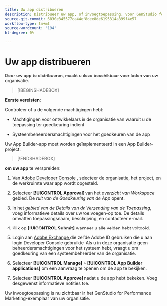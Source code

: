 ```yaml
---
title: Uw app distribueren
description: Distribueer uw app, of invoegtoepassing, voor GenStudio for Performance Marketing.
source-git-commit: 6830e345577ca44ef8dee8de6195314a899f4e57
workflow-type: tm+mt
source-wordcount: '194'
ht-degree: 0%

---
```


# Uw app distribueren

Door uw app te distribueren, maakt u deze beschikbaar voor leden van uw organisatie.

>[!BEGINSHADEBOX]

**Eerste vereisten**:

Controleer of u de volgende machtigingen hebt:

* Machtigingen voor ontwikkelaars in de organisatie van waaruit u de toepassing ter goedkeuring indient

* Systeembeheerdersmachtigingen voor het goedkeuren van de app

Uw App Builder-app moet worden geïmplementeerd in een App Builder-project.

>[!ENDSHADEBOX]

**om uw app** te verspreiden:

1. Van [ Adobe Developer Console ](https://developer.adobe.com/console/), selecteer de organisatie, het project, en de werkruimte waar app wordt opgesteld.

1. Selecteer **[!UICONTROL Approval]** van het _overzicht van Workspace_ gebied. De _ruit van de Goedkeuring van de App_ opent.

1. In het _gebied van de Details van de Verzending van de Toepassing_, voeg informatieve details over uw toe:voegen-op toe. De details omvatten toepassingsnaam, beschrijving, en contacteer e-mail.

1. Klik op **[!UICONTROL Submit]** wanneer u alle velden hebt voltooid.

1. Login aan [ Adobe Exchange ](https://exchange.adobe.com/) die zelfde Adobe ID gebruiken die u aan login Developer Console gebruikte. Als u in deze organisatie geen beheerdersmachtigingen voor het systeem hebt, vraagt u om goedkeuring van een systeembeheerder van de organisatie.

1. Selecteer **[!UICONTROL Manage]** > **[!UICONTROL App Builder applications]** om een aanvraag te openen om de app te bekijken.

1. Selecteer **[!UICONTROL Approve]** nadat u de app hebt bekeken. Voeg desgewenst informatieve notities toe.

Uw invoegtoepassing is nu zichtbaar in het GenStudio for Performance Marketing-exemplaar van uw organisatie.
